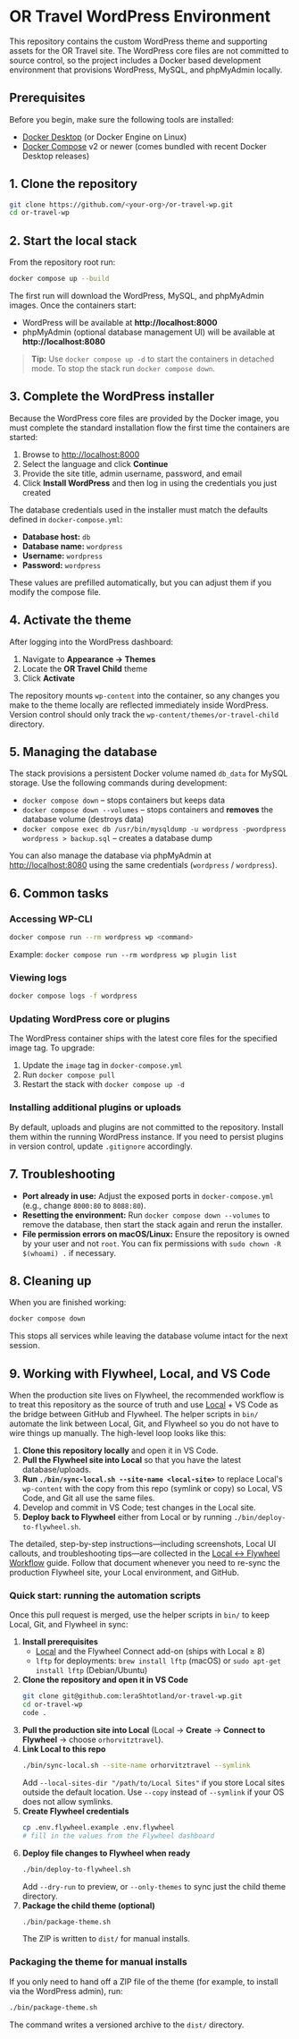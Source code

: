 # OR Travel WordPress Environment

This repository contains the custom WordPress theme and supporting assets for the OR Travel site. The WordPress core files are not committed to source control, so the project includes a Docker based development environment that provisions WordPress, MySQL, and phpMyAdmin locally.

## Prerequisites

Before you begin, make sure the following tools are installed:

- [Docker Desktop](https://www.docker.com/products/docker-desktop/) (or Docker Engine on Linux)
- [Docker Compose](https://docs.docker.com/compose/) v2 or newer (comes bundled with recent Docker Desktop releases)

## 1. Clone the repository

```bash
git clone https://github.com/<your-org>/or-travel-wp.git
cd or-travel-wp
```

## 2. Start the local stack

From the repository root run:

```bash
docker compose up --build
```

The first run will download the WordPress, MySQL, and phpMyAdmin images. Once the containers start:

- WordPress will be available at **http://localhost:8000**
- phpMyAdmin (optional database management UI) will be available at **http://localhost:8080**

> **Tip:** Use `docker compose up -d` to start the containers in detached mode. To stop the stack run `docker compose down`.

## 3. Complete the WordPress installer

Because the WordPress core files are provided by the Docker image, you must complete the standard installation flow the first time the containers are started:

1. Browse to [http://localhost:8000](http://localhost:8000)
2. Select the language and click **Continue**
3. Provide the site title, admin username, password, and email
4. Click **Install WordPress** and then log in using the credentials you just created

The database credentials used in the installer must match the defaults defined in `docker-compose.yml`:

- **Database host:** `db`
- **Database name:** `wordpress`
- **Username:** `wordpress`
- **Password:** `wordpress`

These values are prefilled automatically, but you can adjust them if you modify the compose file.

## 4. Activate the theme

After logging into the WordPress dashboard:

1. Navigate to **Appearance → Themes**
2. Locate the **OR Travel Child** theme
3. Click **Activate**

The repository mounts `wp-content` into the container, so any changes you make to the theme locally are reflected immediately inside WordPress. Version control should only track the `wp-content/themes/or-travel-child` directory.

## 5. Managing the database

The stack provisions a persistent Docker volume named `db_data` for MySQL storage. Use the following commands during development:

- `docker compose down` – stops containers but keeps data
- `docker compose down --volumes` – stops containers and **removes** the database volume (destroys data)
- `docker compose exec db /usr/bin/mysqldump -u wordpress -pwordpress wordpress > backup.sql` – creates a database dump

You can also manage the database via phpMyAdmin at [http://localhost:8080](http://localhost:8080) using the same credentials (`wordpress` / `wordpress`).

## 6. Common tasks

### Accessing WP-CLI

```bash
docker compose run --rm wordpress wp <command>
```

Example: `docker compose run --rm wordpress wp plugin list`

### Viewing logs

```bash
docker compose logs -f wordpress
```

### Updating WordPress core or plugins

The WordPress container ships with the latest core files for the specified image tag. To upgrade:

1. Update the `image` tag in `docker-compose.yml`
2. Run `docker compose pull`
3. Restart the stack with `docker compose up -d`

### Installing additional plugins or uploads

By default, uploads and plugins are not committed to the repository. Install them within the running WordPress instance. If you need to persist plugins in version control, update `.gitignore` accordingly.

## 7. Troubleshooting

- **Port already in use:** Adjust the exposed ports in `docker-compose.yml` (e.g., change `8000:80` to `8088:80`).
- **Resetting the environment:** Run `docker compose down --volumes` to remove the database, then start the stack again and rerun the installer.
- **File permission errors on macOS/Linux:** Ensure the repository is owned by your user and not `root`. You can fix permissions with `sudo chown -R $(whoami) .` if necessary.

## 8. Cleaning up

When you are finished working:

```bash
docker compose down
```

This stops all services while leaving the database volume intact for the next session.

## 9. Working with Flywheel, Local, and VS Code

When the production site lives on Flywheel, the recommended workflow is to treat this repository as the source of truth and
use [Local](https://localwp.com/) + VS Code as the bridge between GitHub and Flywheel. The helper scripts in `bin/` automate the
link between Local, Git, and Flywheel so you do not have to wire things up manually. The high-level loop looks like this:

1. **Clone this repository locally** and open it in VS Code.
2. **Pull the Flywheel site into Local** so that you have the latest database/uploads.
3. **Run `./bin/sync-local.sh --site-name <local-site>`** to replace Local's `wp-content` with the copy from this repo (symlink or
   copy) so Local, VS Code, and Git all use the same files.
4. Develop and commit in VS Code; test changes in the Local site.
5. **Deploy back to Flywheel** either from Local or by running `./bin/deploy-to-flywheel.sh`.

The detailed, step-by-step instructions—including screenshots, Local UI callouts, and troubleshooting tips—are collected in the
[Local ↔ Flywheel Workflow](docs/local-flywheel-sync.md) guide. Follow that document whenever you need to re-sync the
production Flywheel site, your Local environment, and GitHub.

### Quick start: running the automation scripts

Once this pull request is merged, use the helper scripts in `bin/` to keep Local, Git, and Flywheel in sync:

1. **Install prerequisites**
   - [Local](https://localwp.com/) and the Flywheel Connect add-on (ships with Local ≥ 8)
   - `lftp` for deployments: `brew install lftp` (macOS) or `sudo apt-get install lftp` (Debian/Ubuntu)
2. **Clone the repository and open it in VS Code**
   ```bash
   git clone git@github.com:leraShtotland/or-travel-wp.git
   cd or-travel-wp
   code .
   ```
3. **Pull the production site into Local** (Local → **Create** → **Connect to Flywheel** → choose `orhorvitztravel`).
4. **Link Local to this repo**
   ```bash
   ./bin/sync-local.sh --site-name orhorvitztravel --symlink
   ```
   Add `--local-sites-dir "/path/to/Local Sites"` if you store Local sites outside the default location. Use `--copy` instead of `--symlink` if your OS does not allow symlinks.
5. **Create Flywheel credentials**
   ```bash
   cp .env.flywheel.example .env.flywheel
   # fill in the values from the Flywheel dashboard
   ```
6. **Deploy file changes to Flywheel when ready**
   ```bash
   ./bin/deploy-to-flywheel.sh
   ```
   Add `--dry-run` to preview, or `--only-themes` to sync just the child theme directory.
7. **Package the child theme (optional)**
   ```bash
   ./bin/package-theme.sh
   ```
   The ZIP is written to `dist/` for manual installs.

### Packaging the theme for manual installs

If you only need to hand off a ZIP file of the theme (for example, to install via the WordPress admin), run:

```bash
./bin/package-theme.sh
```

The command writes a versioned archive to the `dist/` directory.
